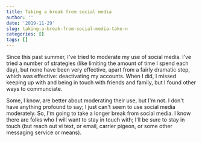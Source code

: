 ```yaml
---
title: Taking a break from social media
author: ''
date: '2019-11-29'
slug: taking-a-break-from-social-media-take-n
categories: []
tags: []
---
```


Since this past summer, I've tried to moderate my use of social media. I've 
tried a number of strategies (like limiting the amount of time I spend each day),
but none have been very effective, apart from a fairly dramatic step, which was 
effective: deactivating my accounts. When I did, I missed keeping up with and 
being in touch with friends and family, but I found other ways to communciate.

Some, I know, are better about moderating their use, but I'm not. I don't have 
anything profound to say; I just can't seem to use social media moderately. So, 
I'm going to take a longer break from social media. I know there are folks who 
I will want to stay in touch with; I'll be sure to stay in touch (but reach out 
vi text, or email, carrier pigeon, or some other messaging service or means).